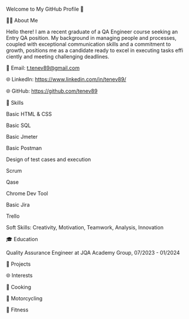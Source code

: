 Welcome to My GitHub Profile 👋


👨‍💻 About Me

Hello there! I am a recent graduate of a QA Engineer course seeking an Entry QA position. My background in managing people and processes, coupled with exceptional communication skills and a commitment to growth, positions me as a candidate ready to excel in executing tasks effi ciently and meeting challenging deadlines.


📧 Email: t.tenev89@gmail.com

🌐 LinkedIn: https://www.linkedin.com/in/tenev89/

🌐 GitHub: https://github.com/tenev89


🚀 Skills

Basic HTML & CSS

Basic SQL

Basic Jmeter

Basic Postman

Design of test cases and execution

Scrum

Qase

Chrome Dev Tool

Basic Jira

Trello


Soft Skills: Creativity, Motivation, Teamwork, Analysis, Innovation


🎓 Education

Quality Assurance Engineer at JQA Academy Group, 07/2023 - 01/2024


💼 Projects





🌐 Interests

🍳 Cooking

🚴 Motorcycling

💪 Fitness
